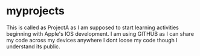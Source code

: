 # myprojects
This is called as ProjectA as I am supposed to start learning activities beginning with Apple's IOS development.
I am using GITHUB as I can share my code across my devices anywhere I dont loose my code though I understand its public.
